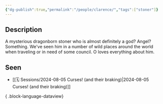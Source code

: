 ```yaml
---
{"dg-publish":true,"permalink":"/people/clarence/","tags":["stoner"]}
---
```


## Description
A mysterious dragonborn stoner who is almost definitely a god? Angel? Something. We've seen him in a number of wild places around the world when traveling or in need of some council. O loves everything about him.
## Seen
- [[🗓️ Sessions/2024-08-05 Curses! (and their braking)\|2024-08-05 Curses! (and their braking)]]

{ .block-language-dataview}
